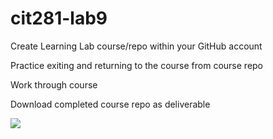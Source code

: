 # cit281-lab9

Create Learning Lab course/repo within your GitHub account

Practice exiting and returning to the course from course repo

Work through course

Download completed course repo as deliverable


<img src = https://www.freecodecamp.org/news/content/images/2021/09/Github_2.png>
